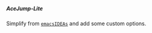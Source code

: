 ##### AceJump-Lite

Simplify from [`emacsIDEAs`](https://github.com/whunmr/emacsIDEAs) and add some custom options.

